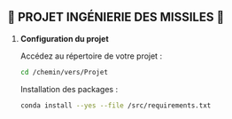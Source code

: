 ## 🚀 PROJET INGÉNIERIE DES MISSILES 🚀

1. **Configuration du projet**
   
   Accédez au répertoire de votre projet :

   ```bash
   cd /chemin/vers/Projet
   ```
   
   Installation des packages :
   ```bash
   conda install --yes --file /src/requirements.txt
   ```
